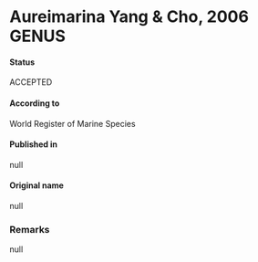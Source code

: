 Aureimarina Yang & Cho, 2006 GENUS
=======

#### Status
ACCEPTED

#### According to
World Register of Marine Species

#### Published in
null

#### Original name
null

### Remarks
null